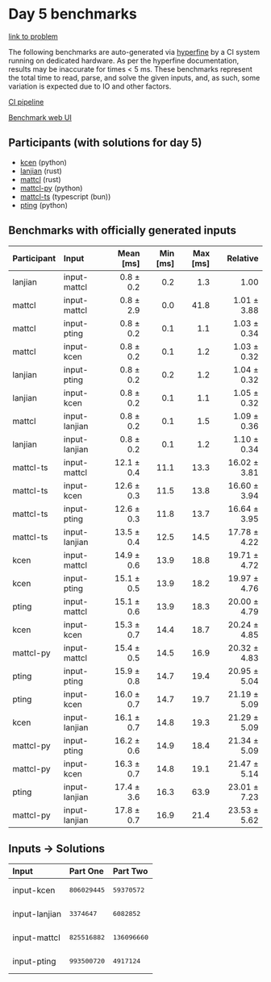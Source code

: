 # Day 5 benchmarks

[link to problem](https://adventofcode.com/2023/day/5)

The following benchmarks are auto-generated via
[hyperfine](https://github.com/sharkdp/hyperfine) by a CI system running on
dedicated hardware. As per the hyperfine documentation, results may be
inaccurate for times < 5 ms. These benchmarks represent the total time to read,
parse, and solve the given inputs, and, as such, some variation is expected due
to IO and other factors.

[CI pipeline](http://ci.papercode.net:8080/teams/main/pipelines/aoc2023)

[Benchmark web UI](https://aoc.ancalagon.black)


## Participants (with solutions for day 5)

- [kcen](https://github.com/kcen/aoc2023) (python)
- [lanjian](https://github.com/lanjian/aoc-2023) (rust)
- [mattcl](https://github.com/mattcl/aoc2023) (rust)
- [mattcl-py](https://github.com/mattcl/aoc2023-py) (python)
- [mattcl-ts](https://github.com/mattcl/aoc2023-js) (typescript (bun))
- [pting](https://github.com/pting/aoc2023) (python)


## Benchmarks with officially generated inputs

| Participant | Input | Mean [ms] | Min [ms] | Max [ms] | Relative |
|:---|:---|---:|---:|---:|---:|
| lanjian | input-mattcl | 0.8 ± 0.2 | 0.2 | 1.3 | 1.00 |
| mattcl | input-mattcl | 0.8 ± 2.9 | 0.0 | 41.8 | 1.01 ± 3.88 |
| mattcl | input-pting | 0.8 ± 0.2 | 0.1 | 1.1 | 1.03 ± 0.34 |
| mattcl | input-kcen | 0.8 ± 0.2 | 0.1 | 1.2 | 1.03 ± 0.32 |
| lanjian | input-pting | 0.8 ± 0.2 | 0.2 | 1.2 | 1.04 ± 0.32 |
| lanjian | input-kcen | 0.8 ± 0.2 | 0.1 | 1.1 | 1.05 ± 0.32 |
| mattcl | input-lanjian | 0.8 ± 0.2 | 0.1 | 1.5 | 1.09 ± 0.36 |
| lanjian | input-lanjian | 0.8 ± 0.2 | 0.1 | 1.2 | 1.10 ± 0.34 |
| mattcl-ts | input-mattcl | 12.1 ± 0.4 | 11.1 | 13.3 | 16.02 ± 3.81 |
| mattcl-ts | input-kcen | 12.6 ± 0.3 | 11.5 | 13.8 | 16.60 ± 3.94 |
| mattcl-ts | input-pting | 12.6 ± 0.3 | 11.8 | 13.7 | 16.64 ± 3.95 |
| mattcl-ts | input-lanjian | 13.5 ± 0.4 | 12.5 | 14.5 | 17.78 ± 4.22 |
| kcen | input-mattcl | 14.9 ± 0.6 | 13.9 | 18.8 | 19.71 ± 4.72 |
| kcen | input-pting | 15.1 ± 0.5 | 13.9 | 18.2 | 19.97 ± 4.76 |
| pting | input-mattcl | 15.1 ± 0.6 | 13.9 | 18.3 | 20.00 ± 4.79 |
| kcen | input-kcen | 15.3 ± 0.7 | 14.4 | 18.7 | 20.24 ± 4.85 |
| mattcl-py | input-mattcl | 15.4 ± 0.5 | 14.5 | 16.9 | 20.32 ± 4.83 |
| pting | input-pting | 15.9 ± 0.8 | 14.7 | 19.4 | 20.95 ± 5.04 |
| pting | input-kcen | 16.0 ± 0.7 | 14.7 | 19.7 | 21.19 ± 5.09 |
| kcen | input-lanjian | 16.1 ± 0.7 | 14.8 | 19.3 | 21.29 ± 5.09 |
| mattcl-py | input-pting | 16.2 ± 0.6 | 14.9 | 18.4 | 21.34 ± 5.09 |
| mattcl-py | input-kcen | 16.3 ± 0.7 | 14.8 | 19.1 | 21.47 ± 5.14 |
| pting | input-lanjian | 17.4 ± 3.6 | 16.3 | 63.9 | 23.01 ± 7.23 |
| mattcl-py | input-lanjian | 17.8 ± 0.7 | 16.9 | 21.4 | 23.53 ± 5.62 |


## Inputs -> Solutions

| Input | Part One | Part Two |
|:---|:---|:---|
|input-kcen|<pre>806029445</pre>|<pre>59370572</pre>|
|input-lanjian|<pre>3374647</pre>|<pre>6082852</pre>|
|input-mattcl|<pre>825516882</pre>|<pre>136096660</pre>|
|input-pting|<pre>993500720</pre>|<pre>4917124</pre>|